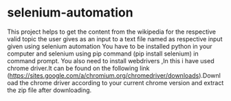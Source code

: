 # selenium-automation
This project helps to get the content from the wikipedia for the respective valid topic  the user gives as an input to a text file named as respective input given using selenium automation 
You have to be installed python in your computer and selenium using pip command (pip install selenium) in command prompt. You also need to install webdrivers ,In this i have used
chrome driver.It can be found on the following link (https://sites.google.com/a/chromium.org/chromedriver/downloads).Download the  chrome driver according to your current chrome version and extract the zip file after downloading. 
